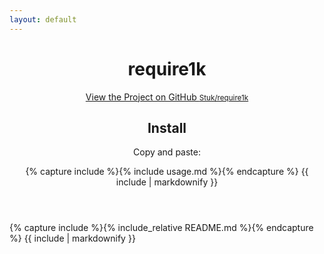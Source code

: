 ```yaml
---
layout: default
---
```


<header>
<h1>require1k</h1>

<p class="view"><a href="http://github.com/orderedlist/minimal">View the Project on GitHub <small>Stuk/require1k</small></a></p>

<h2>Install</h2>

<p>Copy and paste:</p>
{% capture include %}{% include usage.md %}{% endcapture %}
{{ include | markdownify }}
</header>
<section>
{% capture include %}{% include_relative README.md %}{% endcapture %}
{{ include | markdownify }}
</section>

